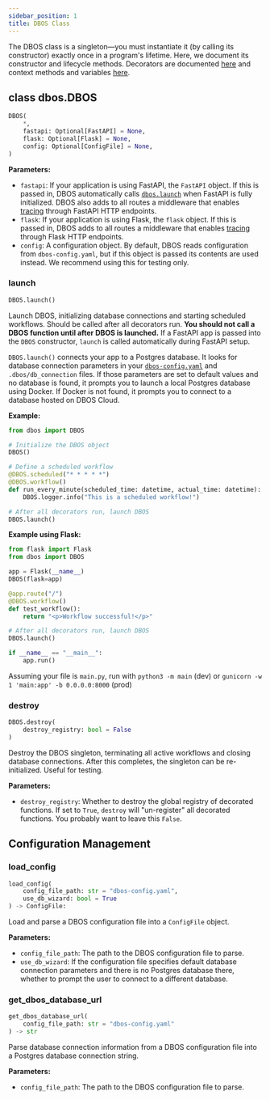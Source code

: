 ```yaml
---
sidebar_position: 1
title: DBOS Class
---
```


The DBOS class is a singleton&mdash;you must instantiate it (by calling its constructor) exactly once in a program's lifetime.
Here, we document its constructor and lifecycle methods.
Decorators are documented [here](./decorators.md) and context methods and variables [here](./contexts.md).

## class dbos.DBOS

```python
DBOS(
    *,
    fastapi: Optional[FastAPI] = None,
    flask: Optional[Flask] = None,
    config: Optional[ConfigFile] = None,
)
```

**Parameters:**
- `fastapi`: If your application is using FastAPI, the `FastAPI` object. If this is passed in, DBOS automatically calls [`dbos.launch`](#launch) when FastAPI is fully initialized. DBOS also adds to all routes a middleware that enables [tracing](../tutorials/logging-and-tracing.md#tracing) through FastAPI HTTP endpoints.
- `flask`: If your application is using Flask, the `flask` object. If this is passed in, DBOS adds to all routes a middleware that enables [tracing](../tutorials/logging-and-tracing.md#tracing) through Flask HTTP endpoints.
- `config`: A configuration object. By default, DBOS reads configuration from `dbos-config.yaml`, but if this object is passed its contents are used instead. We recommend using this for testing only.


### launch

```python
DBOS.launch()
```

Launch DBOS, initializing database connections and starting scheduled workflows.
Should be called after all decorators run.
**You should not call a DBOS function until after DBOS is launched.**
If a FastAPI app is passed into the `DBOS` constructor, `launch` is called automatically during FastAPI setup.

`DBOS.launch()` connects your app to a Postgres database.
It looks for database connection parameters in your [`dbos-config.yaml`](./configuration.md) and `.dbos/db_connection` files.
If those parameters are set to default values and no database is found, it prompts you to launch a local Postgres database using Docker.
If Docker is not found, it prompts you to connect to a database hosted on DBOS Cloud.

**Example:**
```python
from dbos import DBOS

# Initialize the DBOS object
DBOS()

# Define a scheduled workflow
@DBOS.scheduled("* * * * *")
@DBOS.workflow()
def run_every_minute(scheduled_time: datetime, actual_time: datetime):
    DBOS.logger.info("This is a scheduled workflow!")

# After all decorators run, launch DBOS
DBOS.launch()
```

**Example using Flask:**
```python
from flask import Flask
from dbos import DBOS

app = Flask(__name__)
DBOS(flask=app)

@app.route("/")
@DBOS.workflow()
def test_workflow():
    return "<p>Workflow successful!</p>"

# After all decorators run, launch DBOS
DBOS.launch()

if __name__ == "__main__":
    app.run()
```

Assuming your file is `main.py`, run with `python3 -m main` (dev) or `gunicorn -w 1 'main:app' -b 0.0.0.0:8000` (prod)

### destroy

```python
DBOS.destroy(
    destroy_registry: bool = False
)
```

Destroy the DBOS singleton, terminating all active workflows and closing database connections.
After this completes, the singleton can be re-initialized.
Useful for testing.

**Parameters:**
- `destroy_registry`: Whether to destroy the global registry of decorated functions. If set to `True`, `destroy` will "un-register" all decorated functions. You probably want to leave this `False`.

## Configuration Management

### load_config

```python
load_config(
    config_file_path: str = "dbos-config.yaml",
    use_db_wizard: bool = True
) -> ConfigFile:
```

Load and parse a DBOS configuration file into a `ConfigFile` object.

**Parameters:**
- `config_file_path`: The path to the DBOS configuration file to parse.
- `use_db_wizard`: If the configuration file specifies default database connection parameters and there is no Postgres database there, whether to prompt the user to connect to a different database.

### get_dbos_database_url

```python
get_dbos_database_url(
    config_file_path: str = "dbos-config.yaml"
) -> str
```

Parse database connection information from a DBOS configuration file into a Postgres database connection string.

**Parameters:**
- `config_file_path`: The path to the DBOS configuration file to parse.